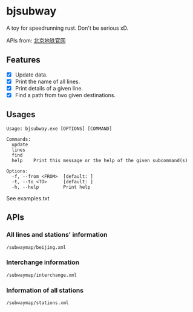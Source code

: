 # bjsubway

A toy for speedrunning rust. Don't be serious xD.

APIs from: [北京地铁官网](https://map.bjsubway.com/)

## Features
- [x] Update data.
- [x] Print the name of all lines.
- [x] Print details of a given line.
- [x] Find a path from two given destinations.
## Usages

```
Usage: bjsubway.exe [OPTIONS] [COMMAND]

Commands:
  update
  lines
  find
  help    Print this message or the help of the given subcommand(s)

Options:
  -f, --from <FROM>  [default: ]
  -t, --to <TO>      [default: ]
  -h, --help         Print help
```

See examples.txt


## APIs

### All lines and stations' information

`/subwaymap/beijing.xml`

### Interchange information

`/subwaymap/interchange.xml`

### Information of all stations

`/subwaymap/stations.xml`

